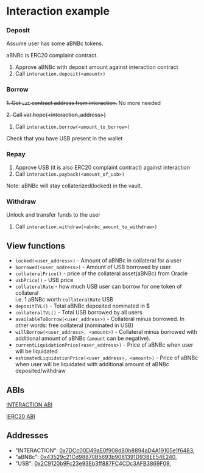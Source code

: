 # Interaction example

### Deposit

Assume user has some aBNBc tokens.

aBNBc is ERC20 complaint contract. 

1. Approve aBNBc with deposit amount against interaction contract
2. Call `interaction.deposit(<amount>)`

### Borrow

~~1. Get `vat` contract address from interaction.~~ No more needed

~~2. Call vat.hope(<interaction_address>)~~

1. Call `interaction.borrow(<amount_to_borrow>)`

Check that you have USB present in the wallet


### Repay

1. Approve USB (it is also ERC20 complaint contract) against interaction
2. Call `interaction.payback(<amount_of_usb>)`

Note: aBNBc will stay collaterized(locked) in the vault.

### Withdraw
Unlock and transfer funds to the user

1. Call `interaction.withdraw(<abnbc_amount_to_withdraw>)`

## View functions

* `locked(<user_address>)` - Amount of aBNBc in collateral for a user
* `borrowed(<user_address>)` - Amount of USB borrowed by user
* `collateralPrice()` - price of the collateral asset(aBNBc) from Oracle
* `usbPrice()` - USB price
* `collateralRate` - how much USB user can borrow for one token of collateral<br> 
                     i.e. 1 aBNBc worth `collateralRate` USB
* `depositTVL()` - Total aBNBc deposited nominated in $
* `collateralTVL()` - Total USB borrowed by all users
* `availableToBorrow(<user_address>)` - Collateral minus borrowed. In other words: free collateral (nominated in USB)
* `willBorrow(<user_address>, <amount>)` - Collateral minus borrowed with additional amount of aBNBc (`amount` can be negative).
* `currentLiquidationPrice(<user_address>)` - Price of aBNBc when user will be liquidated
* `estimatedLiquidationPrice(<user_address>, <amount>)` - Price of aBNBc when user will be liquidated with additional amount of aBNBc deposited/withdraw

## ABIs
[INTERACTION ABI](interfaces/DAOInteraction.json)

[IERC20 ABI](interfaces/IERC20.json)

## Addresses

* "INTERACTION": [0x7DCc00D49aE0f908d80b8894aD4A19105e1f6483](https://testnet.bscscan.com/address/0x7DCc00D49aE0f908d80b8894aD4A19105e1f6483),
* "aBNBc": [0x43529c21Cd98870B5693b9081391D938EE54E240](https://testnet.bscscan.com/address/0x43529c21Cd98870B5693b9081391D938EE54E240),
* "USB": [0x2C9120b9Fc23e93Eb3ff887FC4CDc3AFB3869F09](https://testnet.bscscan.com/address/0x2C9120b9Fc23e93Eb3ff887FC4CDc3AFB3869F09),